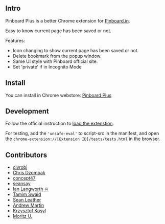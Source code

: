 Intro
-----

Pinboard Plus is a better Chrome extension for [Pinboard.in](http://pinboard.in). 

Easy to know current page has been saved or not.

Features:

* Icon changing to show current page has been saved or not.
* Delete bookmark from the popup window.
* Same UI style with Pinboard official site.
* Set 'private' if in Incognito Mode


Install
-------
You can install in Chrome webstore: [Pinboard Plus](https://chrome.google.com/webstore/detail/mphdppdgoagghpmmhodmfajjlloijnbd)

Development
-----------
Follow the official instruction to [load the extenstion](https://developer.chrome.com/extensions/getstarted#unpacked).

For testing, add the `'unsafe-eval'` to script-src in the manifest, and open the `chrome-extension://[Extension ID]/tests/tests.html` in the browser.


Contributors
------------
- [clvrobj](https://github.com/clvrobj)
- [Chris Dzombak](https://github.com/cdzombak)
- [concept47](https://github.com/concept47)
- [seansay](https://github.com/seansay)
- [Ian Langworth ☠](https://github.com/statico)
- [Tamim Swaid](https://twitter.com/tamimat)
- [Sean Leather](https://github.com/spl)
- [Andrew Martin](https://github.com/sublimino)
- [Krzysztof Kosyl](https://github.com/kosqx)
- [Moritz U.](https://github.com/the-kenny)

